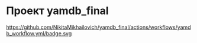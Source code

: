 # Проект yamdb_final
https://github.com/NikitaMikhailovich/yamdb_final/actions/workflows/yamdb_workflow.yml/badge.svg